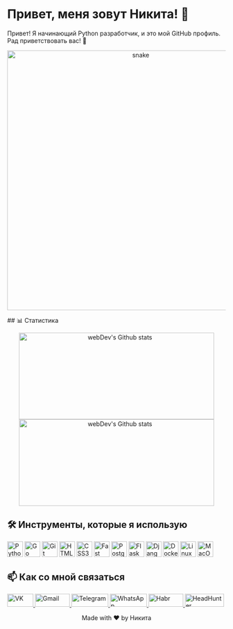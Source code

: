 <!-- Заголовок -->
# Привет, меня зовут Никита! 👋

<!-- Описание -->
Привет! Я начинающий Python разработчик, и это мой GitHub профиль. Рад приветствовать вас! 🚀
<p align="center">
 <img width="600" src="assets/github-snake.svg" alt="snake"/>
</p>
<!-- Статистика -->
## 📊 Статистика
<p align="center">
  <img src="http://github-readme-streak-stats.herokuapp.com?user=KolesnikNV&theme=dark&background=000000" alt="webDev's Github stats" width="450" height="200" />
  <img src="https://github-readme-stats-sigma-five.vercel.app/api/top-langs/?username=KolesnikNV&layout=compact&theme=vision-friendly-dark" alt="webDev's Github stats" width="450" height="200" />
</p>



<!-- Инструменты -->
## 🛠️ Инструменты, которые я использую
<p align="left">
<a href="https://www.python.org/" target="_blank" rel="noreferrer"><img src="https://raw.githubusercontent.com/danielcranney/readme-generator/main/public/icons/skills/python-colored.svg" width="36" height="36" alt="Python" /></a>
<a href="https://go.dev/doc/" target="_blank" rel="noreferrer"><img src="https://raw.githubusercontent.com/danielcranney/readme-generator/main/public/icons/skills/go-colored.svg" width="36" height="36" alt="Go" /></a>
<a href="https://git-scm.com/" target="_blank" rel="noreferrer"><img src="https://raw.githubusercontent.com/danielcranney/readme-generator/main/public/icons/skills/git-colored.svg" width="36" height="36" alt="Git" /></a>
<a href="https://developer.mozilla.org/en-US/docs/Glossary/HTML5" target="_blank" rel="noreferrer"><img src="https://raw.githubusercontent.com/danielcranney/readme-generator/main/public/icons/skills/html5-colored.svg" width="36" height="36" alt="HTML5" /></a>
<a href="https://www.w3.org/TR/CSS/#css" target="_blank" rel="noreferrer"><img src="https://raw.githubusercontent.com/danielcranney/readme-generator/main/public/icons/skills/css3-colored.svg" width="36" height="36" alt="CSS3" /></a>
<a href="https://fastapi.tiangolo.com/" target="_blank" rel="noreferrer"><img src="https://raw.githubusercontent.com/danielcranney/readme-generator/main/public/icons/skills/fastapi-colored.svg" width="36" height="36" alt="Fast API" /></a>
<a href="https://www.postgresql.org/" target="_blank" rel="noreferrer"><img src="https://raw.githubusercontent.com/danielcranney/readme-generator/main/public/icons/skills/postgresql-colored.svg" width="36" height="36" alt="PostgreSQL" /></a>
<a href="https://flask.palletsprojects.com/en/2.0.x/" target="_blank" rel="noreferrer"><img src="https://raw.githubusercontent.com/danielcranney/readme-generator/main/public/icons/skills/flask-colored.svg" width="36" height="36" alt="Flask" /></a>
<a href="https://www.djangoproject.com/" target="_blank" rel="noreferrer"><img src="https://raw.githubusercontent.com/danielcranney/readme-generator/main/public/icons/skills/django-colored.svg" width="36" height="36" alt="Django" /></a>
<a href="https://www.docker.com/" target="_blank" rel="noreferrer"><img src="https://raw.githubusercontent.com/danielcranney/readme-generator/main/public/icons/skills/docker-colored.svg" width="36" height="36" alt="Docker" /></a>
<a href="https://www.linux.org" target="_blank" rel="noreferrer"><img src="https://raw.githubusercontent.com/danielcranney/readme-generator/main/public/icons/skills/linux-colored.svg" width="36" height="36" alt="Linux" /></a>
<a href="https://apple.com" target="_blank" rel="noreferrer"><img src="https://raw.githubusercontent.com/danielcranney/readme-generator/main/public/icons/skills/macos-colored.svg" width="36" height="36" alt="MacOS" /></a>
</p>


## 📫 Как со мной связаться
<p align="left">
 <a href="https://vk.com/kolesnik_nv"> <img src="https://img.shields.io/badge/VK-4680C2?style=for-the-badge&logo=vk&logoColor=white" alt="VK" width="60" height="30"/> </a>
  <a href="nikitakolesnik.ru"> <img src="https://img.shields.io/badge/Gmail-D14836?style=for-the-badge&logo=gmail&logoColor=white" alt="Gmail" width="80" height="30"/> </a>
  <a href="https://t.me/n_kolesnik_v"> <img src="https://img.shields.io/badge/Telegram-2CA5E0?style=for-the-badge&logo=telegram&logoColor=white" alt="Telegram" width="85" height="30"/> </a>
  <a href="https://wa.me/79277254761"> <img src="https://img.shields.io/badge/WhatsApp-25D366?style=for-the-badge&logo=whatsapp&logoColor=white" alt="WhatsApp" width="85" height="30"/> </a>
  <a href="https://career.habr.com/nikitakolesnik21"> <img src="https://img.shields.io/badge/Habr-FF5722?style=for-the-badge&logo=habr&logoColor=white" alt="Habr"width="80" height="30" /> </a>
  <a href="https://samara.hh.ru/resume/1a1be107ff0bebb1250039ed1f6d7249425234"> <img src="https://img.shields.io/badge/HeadHunter-00B24D?style=for-the-badge&logo=hh.ru&logoColor=white" alt="HeadHunter" width="90" height="30"/> </a>
</p>

<p align="center">Made with ❤️ by Никита</p>
